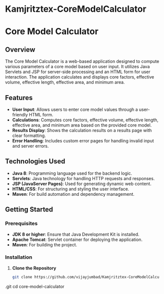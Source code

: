 # Kamjritztex-CoreModelCalculator

# Core Model Calculator

## Overview

The Core Model Calculator is a web-based application designed to compute various parameters of a core model based on user input. It utilizes Java Servlets and JSP for server-side processing and an HTML form for user interaction. The application calculates and displays core factors, effective volume, effective length, effective area, and minimum area.

## Features

- **User Input**: Allows users to enter core model values through a user-friendly HTML form.
- **Calculations**: Computes core factors, effective volume, effective length, effective area, and minimum area based on the provided core model.
- **Results Display**: Shows the calculation results on a results page with clear formatting.
- **Error Handling**: Includes custom error pages for handling invalid input and server errors.

## Technologies Used

- **Java 8**: Programming language used for the backend logic.
- **Servlets**: Java technology for handling HTTP requests and responses.
- **JSP (JavaServer Pages)**: Used for generating dynamic web content.
- **HTML/CSS**: For structuring and styling the user interface.
- **Maven**: For build automation and dependency management.

## Getting Started

### Prerequisites

- **JDK 8 or higher**: Ensure that Java Development Kit is installed.
- **Apache Tomcat**: Servlet container for deploying the application.
- **Maven**: For building the project.

### Installation

1. **Clone the Repository**

   ```bash
   git clone https://github.com/vijayjumbad/Kamjritztex-CoreModelCalculator
.git
   cd core-model-calculator
